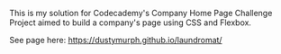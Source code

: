This is my solution for Codecademy's Company Home Page Challenge Project aimed to build a company's page using CSS and Flexbox.

See page here: https://dustymurph.github.io/laundromat/
